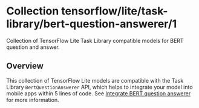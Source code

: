 # Collection tensorflow/lite/task-library/bert-question-answerer/1

Collection of TensorFlow Lite Task Library compatible models for BERT question
and answer.

<!-- module-type: text-retrieval-question-answering -->

## Overview

This collection of TensorFlow Lite models are compatible with the Task Library
`BertQuestionAnswerer` API, which helps to integrate your model into mobile apps
within 5 lines of code. See
[Integrate BERT question answerer](https://www.tensorflow.org/lite/inference_with_metadata/task_library/bert_question_answerer)
for more information.

<!-- A list of models in the collection -->
<!-- (https://tfhub.dev/tensorflow/lite-model/albert_lite_base/squadv1/metadata/1) -->
<!-- (https://tfhub.dev/tensorflow/lite-model/mobilebert/1/metadata/1) -->
